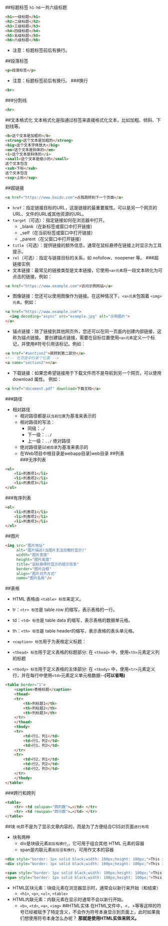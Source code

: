 ##标题标签
`h1-h6`一共六级标题
```html
<h1>一级标题</h1>
<h2>二级标题</h2>
<h3>三级标题</h3>
<h4>四级标题</h4>
<h5>五级标题</h5>
<h6>六级标题</h6>
```
* 注意：标题标签前后有换行。

##段落标签
```html
<p>段落标签</p>
```
* 注意：标题标签前后有换行。
###换行
```html
<br>
```
###分割线
```html
<hr>
```
##文本格式化
文本格式化是指通过标签来直接格式化文本，比如加粗、倾斜、下划线等。
```html
<b>这个文本是加粗的</b>
<strong>这个文本是加粗的</strong>
<big>这个文本字体放大</big>
<em>这个文本是斜体的</em>
<i>这个文本是斜体的</i>
<small>这个文本是缩小的</small>
这个文本包含
<sub>下标</sub>
这个文本包含
<sup>上标</sup>

```
##超链接
```html
<a href="https://www.baidu.com">点我跳转到下一个页面</a>
```
* `href`：指定链接目标的URL，这是链接的最重要属性。可以是另一个网页的URL、文件的URL或其他资源的URL。
* `target`（可选）：指定链接如何在浏览器中打开。
  * _blank（在新标签或窗口中打开链接）
  * _self（在当前标签或窗口中打开链接）
  * _parent（在父窗口中打开链接）
* `title`（可选）：提供链接的额外信息，通常在鼠标悬停在链接上时显示为工具提示。
* `rel`（可选）：指定与链接目标的关系，如 nofollow、noopener 等。
###超链接实例
* 文本链接：最常见的链接类型是文本链接，它使用`<a>元素`将一段文本转化为可点击的链接，例如：
```html
<a href="https://www.example.com">访问示例网站</a>
```
* 图像链接：您还可以使用图像作为链接。在这种情况下，`<a>元素`包围着 `<img>元素`。例如：
```html
<a href="https://www.example.com">
  <img decoding="async" src="example.jpg" alt="示例图片">
</a>
```
* 锚点链接：除了链接到其他网页外，您还可以在同一页面内创建内部链接，这称为锚点链接。
  要创建锚点链接，需要在目标位置使用`<a>元素`定义一个标记，并使用#符号引用该标记。例如：
```html
<a href="#section2">跳转到第二部分</a>
<!-- 在页面中的某个位置 -->
<a name="section2"></a>
```
* 下载链接：如果您希望链接用于下载文件而不是导航到另一个网页，可以使用 download 属性。 例如：
```html
<a href="document.pdf" download>下载文档</a>
```
###路径
* 相对路径
    * 相对路径都是以`当前位置`为基准来表示的
    * 相对路径的写法：
        * 同级：`./`
        * 下一级：`../`
        * 上一级：`../`
绝对路径
    * 绝对路径是以`根目录`为基准来表示的
    * 在Web项目中根目录是webapp目录|web目录
##列表    
###无序列表
```html
<ul>
    <li>列表项1</li>
    <li>列表项2</li>
    <li>列表项3</li>
</ul>
```
###有序列表
```html
<ol>
    <li>列表项1</li>
    <li>列表项2</li>
    <li>列表项3</li>
</ol>
```        
##图片
```html
<img src="图片地址"
     alt="图片描述(当图片无法加载时显示)"
     width="图片宽度"
     height="图片高度"
     title="鼠标悬停时显示的提示信息"
     border="图片边框"
     align="图片对齐方式"
     name="图片名称"/>
```
##表格
* HTML 表格由 `<table> 标签`来定义。
* tr：`<tr> 标签`是 table row 的缩写，表示表格的一行。
* td：`<td> 标签`是 table data 的缩写，表示表格的数据单元格。
* th：`<th> 标签`是 table header的缩写，表示表格的表头单元格。

* `<caption> 标签`用于为表格定义标题：
* `<thead> 标签`用于定义表格的标题部分: 在 `<thead>` 中，使用`<th>`元素定义列的标题
* `<tbody> 标签`用于定义表格的主体部分: 在 `<tbody>` 中，使用`<tr>`元素定义行，并在每行中使用`<td>`元素定义单元格数据--**(可以省略)**
```html
<table border="1">
    <caption>表格标题</caption>
    <thead>
    <tr>
        <th>列标题1</th>
        <th>列标题2</th>
        <th>列标题3</th>
    </tr>
    </thead>
    <tbody>
    <tr>
        <td>行1，列1</td>
        <td>行1，列2</td>
        <td>行1，列3</td>
    </tr>
    <tr>
        <td>行2，列1</td>
        <td>行2，列2</td>
        <td>行2，列3</td>
    </tr>
    </tbody>
</table>
```
###跨行和跨列
```html
<table>
    <tr> <td colspan="跨列数">…</td> </tr>
    <tr> <td rowspan="跨行数">…</td> </tr>
</table>
```

##块
`块`并不是为了显示文章内容的，而是为了方便结合CSS对页面`进行布局`  
* 块有两种
  * div是块级元素`前后有换行`,，它可用于组合其他 HTML 元素的容器
  * span是内联元素`前后没有换行`，可用作文本的容器

```html
<div style="border: 1px solid black;width: 100px;height: 100px;">This is a div block</div>
<div style="border: 1px solid black;width: 100px;height: 100px;">This is a div block</div>

<span style="border: 1px solid black;width: 100px;height: 100px;">This is a span block</span>
<span style="border: 1px solid black;width: 100px;height: 100px;">This is a span block</span>
```
* HTML区块元素：块级元素在浏览器显示时，通常会以新行来开始（和结束）
    * `<h1>`, `<p>`, `<ul>`, `<table>`
* HTML内联元素：内联元素在显示时通常不会以新行开始。
    * `<b>`, `<td>`, `<a>`, `<img>`
##HTML实体
在HTML文件中，<、>等等这样的符号已经被赋予了特定含义，不会作为符号本身显示到页面上，此时如果我们想使用符号本身怎么办呢？
**那就是使用HTML实体来转义。**

